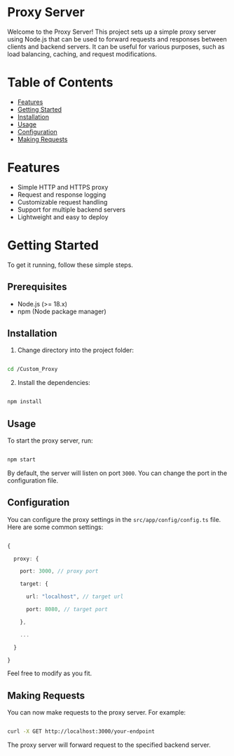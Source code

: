 # Proxy Server

Welcome to the Proxy Server! This project sets up a simple proxy server using Node.js that can be used to forward requests and responses between clients and backend servers. It can be useful for various purposes, such as load balancing, caching, and request modifications.

# Table of Contents

- [Features](#Features)
- [Getting Started](#Getting-Started)
- [Installation](#Installation)
- [Usage](#Usage)
- [Configuration](#Configuration)
- [Making Requests](#Making-Requests) 

# Features

- Simple HTTP and HTTPS proxy
- Request and response logging
- Customizable request handling
- Support for multiple backend servers
- Lightweight and easy to deploy

# Getting Started 

To get it running, follow these simple steps.

## Prerequisites

- Node.js (>= 18.x)
- npm (Node package manager)

## Installation

1. Change directory into the project folder:

```sh

cd /Custom_Proxy

```

2. Install the dependencies:

```sh

npm install

```

## Usage


To start the proxy server, run:

```sh

npm start

```

By default, the server will listen on port `3000`. You can change the port in the configuration file.

## Configuration 

You can configure the proxy settings in the `src/app/config/config.ts` file. Here are some common settings:


```ts

{

  proxy: {

    port: 3000, // proxy port

    target: {

      url: "localhost", // target url

      port: 8080, // target port

    },

    ...

  }

}

```

Feel free to modify as you fit.


## Making Requests

You can now make requests to the proxy server. For example:

```sh

curl -X GET http://localhost:3000/your-endpoint

``` 

The proxy server will forward request to the specified backend server.

 

